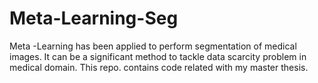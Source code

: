 # Meta-Learning-Seg
Meta -Learning has been applied to perform segmentation of medical images. It can be a significant method to tackle data scarcity problem in medical domain. This repo. contains code  related with my master thesis. 
